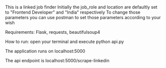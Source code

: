 This is a linked job finder
Initially the job_role and location are defaultly set to "Frontend Developer" and "India" respectively
To change those parameters you can use postman to set those parameters according to your wish

Requirements:
Flask, requests, beautifulsoup4

How to run:
open your terminal and execute
python api.py

The application runs on localhost:5000

The api endpoint is localhost:5000/scrape-linkedin
